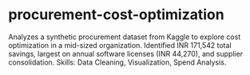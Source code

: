 # procurement-cost-optimization
Analyzes a synthetic procurement dataset from Kaggle to explore cost optimization in a mid-sized organization. Identified INR 171,542 total savings, largest on annual software licenses (INR 44,270), and supplier consolidation. Skills: Data Cleaning, Visualization, Spend Analysis.
